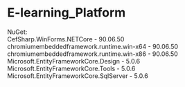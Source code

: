 # E-learning_Platform

NuGet:<br/>
CefSharp.WinForms.NETCore - 90.06.50 <br/>
chromiumembeddedframework.runtime.win-x64 - 90.06.50<br/>
chromiumembeddedframework.runtime.win-x86 - 90.06.50<br/>
Microsoft.EntityFrameworkCore.Design - 5.0.6<br/>
Microsoft.EntityFrameworkCore.Tools - 5.0.6<br/>
Microsoft.EntityFrameworkCore.SqlServer - 5.0.6
